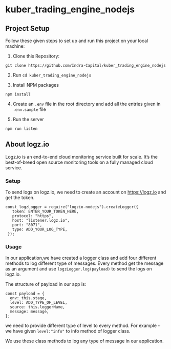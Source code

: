 # kuber_trading_engine_nodejs



## Project Setup

Follow these given steps to set up and run this project on your local machine:

1. Clone this Repository:
 ```
 git clone https://github.com/Indra-Capital/kuber_trading_engine_nodejs
 ```
2. Run `cd kuber_trading_engine_nodejs`

3. Install NPM packages
```
npm install
``` 
4. Create an `.env` file in the root directory and add all the entries given in `.env.sample` file

5. Run the server 
  ```
  npm run listen
  ```
  
## About logz.io

Logz.io is an end-to-end cloud monitoring service built for scale. 
It’s the best-of-breed open source monitoring tools on a fully managed cloud service.

### Setup

To send logs on logz.io, we need to create an account on https://logz.io and get the token.

```
const logzLogger = require("logzio-nodejs").createLogger({
   token: ENTER_YOUR_TOKEN_HERE,
   protocol: "https",
   host: "listener.logz.io",
   port: "8071",
   type: ADD_YOUR_LOG_TYPE,
 });

```

### Usage 

In our application,we have created a logger class and add four different methods to log different type of messages.
Every method get the message as an argument and use `logzLogger.log(payload)` to send the logs on logz.io.

The structure of payload in our app is:

```
const payload = {
  env: this.stage,
  level: ADD_TYPE_OF_LEVEL,
  source: this.loggerName,
  message: message,
};

```
we need to provide different type of level to every method. 
For example - we have given `level:"info"` to info method of logger class. 

We use these class methods to log any type of message in our application.

